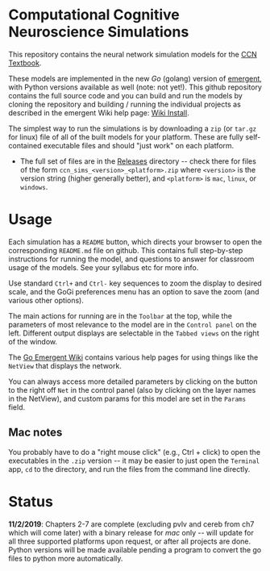 # Computational Cognitive Neuroscience Simulations

This repository contains the neural network simulation models for the [CCN Textbook](https://grey.colorado.edu/CompCogNeuro/index.php/CCNBook/Main).

These models are implemented in the new *Go* (golang) version of [emergent](https://github.com/emer/emergent), with Python versions available as well (note: not yet!).  This github repository contains the full source code and you can build and run the models by cloning the repository and building / running the individual projects as described in the emergent Wiki help page: [Wiki Install](https://github.com/emer/emergent/wiki/Install).

The simplest way to run the simulations is by downloading a `zip` (or `tar.gz` for linux) file of all of the built models for your platform.  These are fully self-contained executable files and should "just work" on each platform.

* The full set of files are in the [Releases](https://github.com/CompCogNeuro/sims/releases) directory -- check there for files of the form `ccn_sims_<version>_<platform>.zip` where `<version>` is the version string (higher generally better), and `<platform>` is `mac`, `linux`, or `windows`.

# Usage

Each simulation has a `README` button, which directs your browser to open the corresponding `README.md` file on github.  This contains full step-by-step instructions for running the model, and questions to answer for classroom usage of the models.  See your syllabus etc for more info.

Use standard `Ctrl+` and `Ctrl-` key sequences to zoom the display to desired scale, and the GoGi preferences menu has an option to save the zoom (and various other options).

The main actions for running are in the `Toolbar` at the top, while the parameters of most relevance to the model are in the `Control panel` on the left.  Different output displays are selectable in the `Tabbed views` on the right of the window.

The [Go Emergent Wiki](https://github.com/emer/emergent/wiki/Home) contains various help pages for using things like the `NetView` that displays the network.

You can always access more detailed parameters by clicking on the button to the right off `Net` in the control panel (also by clicking on the layer names in the NetView), and custom params for this model are set in the `Params` field.

## Mac notes

You probably have to do a "right mouse click" (e.g., Ctrl + click) to open the executables in the `.zip` version -- it may be easier to just open the `Terminal` app, `cd` to the directory, and run the files from the command line directly.

# Status

**11/2/2019**: Chapters 2-7 are complete (excluding pvlv and cereb from ch7 which will come later) with a binary release for *mac* only -- will update for all three supported platforms upon request, or after all projects are done.  Python versions will be made available pending a program to convert the go files to python more automatically.


